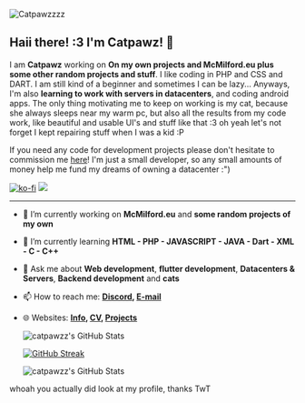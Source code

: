![Catpawzzzz](https://cd.catpawz.net/03-CATPAWZ/03.02%20-%20OTHER/banner-newnew.png)

## Haii there! :3 I'm Catpawz! 🎉

I am **Catpawz** working on **On my own projects and McMilford.eu plus some other random projects and stuff**. I like coding in PHP and CSS and DART. I am still kind of a beginner and sometimes I can be lazy... Anyways, I'm also **learning to work with servers in datacenters**, and coding android apps. The only thing motivating me to keep on working is my cat, because she always sleeps near my warm pc, but also all the results from my code work, like beautiful and usable UI's and stuff like that :3 oh yeah let's not forget I kept repairing stuff when I was a kid :P

If you need any code for development projects please don't hesitate to commission me [here](https://ko-fi.com/catpawzzz/commissions)! I'm just a small developer, so any small amounts of money help me fund my dreams of owning a datacenter :")

[![ko-fi](https://ko-fi.com/img/githubbutton_sm.svg)](https://ko-fi.com/N4N2FINT7) ![](https://komarev.com/ghpvc/?username=catpawzz)

---

- 🔭 I’m currently working on **McMilford.eu** and **some random projects of my own**
- 🌱 I’m currently learning **HTML - PHP - JAVASCRIPT - JAVA - Dart - XML - C - C++**
- 💬 Ask me about **Web development**, **flutter development**, **Datacenters & Servers**, **Backend development** and **cats**
- 📫 How to reach me:
  **[Discord](https://discordapp.com/users/852891077097947156), [E-mail](mailto:cat@catpawz.net)**
- 🌐 Websites: 
  **[Info](https://catpawz.net/information), [CV](https://catpawz.net/portfolio), [Projects](https://catpawz.net/projects)**

  <img src="https://github-readme-stats.vercel.app/api?username=catpawzz&theme=jolly&show_icons=true&hide_border=true&count_private=true" alt="catpawzz's GitHub Stats" />
  
  [![GitHub Streak](https://nirzak-streak-stats.vercel.app?user=catpawzz&theme=jolly&hide_border=true)](https://git.io/streak-stats)
  
  <img src="https://github-readme-stats.vercel.app/api/top-langs/?username=catpawzz&theme=jolly&show_icons=true&hide_border=true&layout=compact" alt="catpawzz's GitHub Stats" />

whoah you actually did look at my profile, thanks TwT
